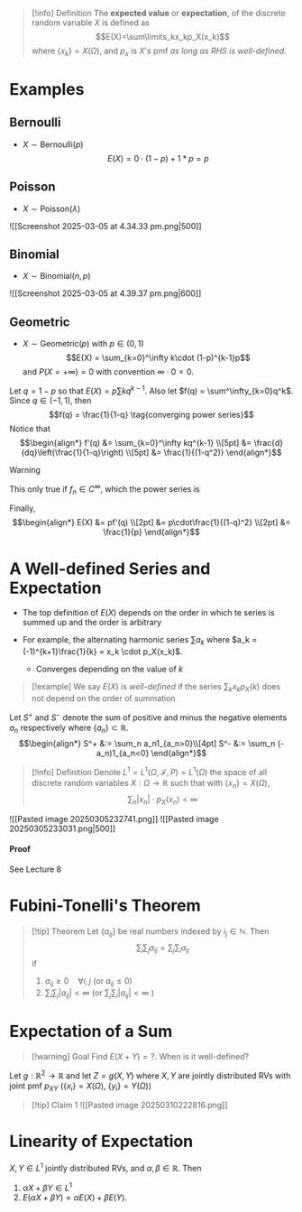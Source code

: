 > [!info] Definition
> The **expected value** or **expectation**, of the discrete random variable $X$ is defined as 
> $$E(X)=\sum\limits_kx_kp_X(x_k)$$ 
> where $\{x_k\} = X(\Omega)$, and $p_x$ is $X$'s pmf *as long as RHS is well-defined.*

# Examples

## Bernoulli
- $X \sim \text{Bernoulli}(p)$
$$E(X) = 0\cdot (1-p) + 1 * p = p$$

## Poisson
- $X \sim \text{Poisson}(\lambda)$

![[Screenshot 2025-03-05 at 4.34.33 pm.png|500]]

## Binomial 
- $X \sim \text{Binomial}(n,p)$

![[Screenshot 2025-03-05 at 4.39.37 pm.png|600]]


## Geometric
- $X \sim \text{Geometric}(p)$ with $p \in (0,1)$
$$E(X) = \sum_{k=0}^\infty k\cdot (1-p)^{k-1}p$$
and $P(X=+\infty)=0$ with convention $\infty \cdot 0 = 0$.

Let $q = 1 - p$ so that $E(X) = p\sum kq^{k-1}$. Also let $f(q) = \sum^\infty_{k=0}q^k$. Since $q \in (-1,1)$, then 
$$f(q) = \frac{1}{1-q} \tag{converging power series}$$
Notice that 
$$\begin{align*}
f'(q) &= \sum_{k=0}^\infty kq^{k-1} \\[5pt]
&= \frac{d}{dq}\left(\frac{1}{1-q}\right) \\[5pt]
&= \frac{1}{(1-q^2)}
\end{align*}$$
>[!warning]
>This only true if $f_n \in C^\infty$, which the power series is 
>

Finally,
$$\begin{align*}
E(X) &= pf'(q) \\[2pt]
&= p\cdot\frac{1}{(1-q)^2} \\[2pt]
&= \frac{1}{p}
\end{align*}$$


# A Well-defined Series and Expectation

- The top definition of $E(X)$ depends on the order in which te series is summed up and the order is arbitrary

- For example, the alternating harmonic series $\sum {a_k}$ where $a_k = (-1)^{k+1}\frac{1}{k} = x_k \cdot p_X(x_k)$.
	- Converges depending on the value of $k$

>[!example] We say $E(X)$ is *well-defined* if the series $\sum_k x_kp_X(k)$ does not depend on the order of summation

Let $S^+$ and $S^-$ denote the sum of positive and minus the negative elements $a_n$ respectively where $\{a_n\}\subset \mathbb{R}$.
$$\begin{align*}
S^+ &:= \sum_n a_n1_{a_n>0}\\[4pt]
S^- &:= \sum_n (-a_n)1_{a_n<0}
\end{align*}$$
>[!info] Definition 
>Denote $L^1 = L^1(\Omega, \mathcal{F}, P) = L^1(\Omega)$ the space of all discrete random variables $X: \Omega \to \mathbb{R}$ such that with $\{x_n\} = X(\Omega)$,
>$$\sum_n |x_n|\cdot p_X(x_n) < \infty $$ 
>

![[Pasted image 20250305232741.png]]
![[Pasted image 20250305233031.png|500]]
#### Proof
See Lecture 8 

# Fubini-Tonelli's Theorem

>[!tip] Theorem
>Let $\{a_{ij}\}$ be real numbers indexed by $i_j \in \mathbb{N}$. Then
>$$\sum_i\sum_j a_{ij} = \sum_j\sum_i a_{ij}$$
>if 
>1. $a_{ij}\geq 0\quad \forall i,j$  (or $a_{ij} \leq 0$)
>2. $\sum_i\sum_j |a_{ij}| < \infty$  (or $\sum_j\sum_i |a_{ij}| < \infty$ )


# Expectation of a Sum

>[!warning] Goal
>Find $E(X+Y) = ?$. When is it well-defined?

Let $g: \mathbb{R}^2 \to \mathbb{R}$ and let $Z = g(X,Y)$ where $X,Y$ are jointly distributed RVs with joint pmf $p_{XY}$ ($\{x_i\} = X(\Omega)$, $\{y_i\} = Y(\Omega)$)



>[!tip] Claim 1
>![[Pasted image 20250310222816.png]]



# Linearity of Expectation

$X,Y\in L^1$ jointly distributed RVs, and $\alpha,\beta \in \mathbb{R}$. Then 

1. $\alpha X + \beta Y \in L^1$
2. $E(\alpha X + \beta Y) = \alpha E(X) + \beta E(Y)$.